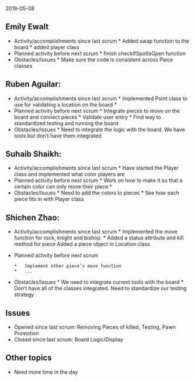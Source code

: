 2019-05-08

##  Emily Ewalt 

*   Activity/accomplishments since last scrum
        *   Added swap function to the board
        *   added player class
*   Planned activity before next scrum
        *   finish checkIfSpotIsOpen function
*   Obstacles/Issues
        *   Make sure the code is consistent across Piece classes

##  Ruben Aguilar: 

*   Activity/accomplishments since last scrum
        *   Implemented Point class to use for validating a location on the board 
        *   
*   Planned activity before next scrum
        *   Integrate pieces to move on the board and connect pieces
        *   Validate user entry
        *   Find way to standardized testing and running the board
*   Obstacles/Issues
        *   Need to integrate the logic with the board. We have tools but don’t have them integrated 
       

##  Suhaib Shaikh: 

*   Activity/accomplishments since last scrum
        *   Have started the Player class and implemented what color players are
*   Planned activity before next scrum
        *   Work on how to make it so that a certain color can only move their piece
        *   
*   Obstacles/Issues
        *   Need to add the colors to pieces
        *   See how each piece fits in with Player class

##  Shichen Zhao: 

*   Activity/accomplishments since last scrum
        *  Implemented the move function for  rock, knight and bishop.
        *  Added a status attribute and kill method for piece
           Added a piece object in Location class
*   Planned activity before next scrum

        *   Implement other piece’s move function
        *   ...
*   Obstacles/Issues
        *   We need to integrate current tools with the board 
        *   Don’t have all of the classes integrated. Need to standardize our testing strategy
 
##  Issues
*   Opened since last scrum: Removing Pieces of killed, Testing, Pawn Promotion
*   Closed since last scrum: Board Logic/Display

##  Other topics

*   Need more time in the day





